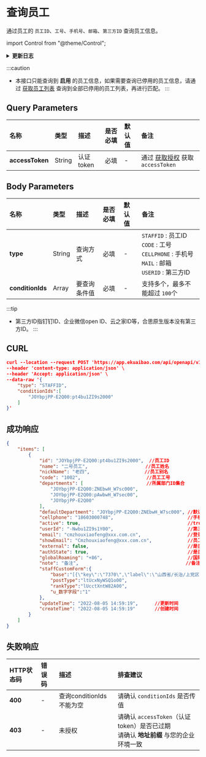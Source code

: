 # 查询员工
通过员工的 `员工ID`、`工号`、`手机号`、`邮箱`、`第三方ID` 查询员工信息。<br/>

import Control from "@theme/Control";

<Control
method="POST"
url="/api/openapi/v1/staffs/getStaffIds"
/>

<details>
  <summary><b>更新日志</b></summary>
  <div>

  [**1.20.0**](/docs/open-api/notice/update-log#1200) &emsp; -> 🐞 响应信息中新增了 `nickName`（员工别名）字段。<br/>
  [**1.19.0**](/docs/open-api/notice/update-log#1190) &emsp; -> 🐞 响应信息中新增了 `globalRoaming`（国际区号）字段。<br/>
  [**1.10.0**](/docs/open-api/notice/update-log#1100) &emsp; -> 🐞 新增了 `authState`（激活状态）成功响应返回参数。<br/>

  </div>
</details>

:::caution
- 本接口只能查询到 **启用** 的员工信息，如果需要查询已停用的员工信息，请通过 [获取员工列表](/docs/open-api/corporation/get-all-staffs) 查询到全部已停用的员工列表，再进行匹配。
:::

## Query Parameters

| 名称 | 类型 | 描述 | 是否必填 | 默认值 | 备注 |
| :--- | :--- | :--- | :--- |:--- | :--- |
| **accessToken** | String | 认证token | 必填 | - | 通过 [获取授权](/docs/open-api/getting-started/auth) 获取 `accessToken` |

## Body Parameters

| 名称 | 类型 | 描述 | 是否必填 | 默认值 | 备注 |
| :--- | :--- | :--- | :--- |:--- | :--- |
| **type**         | String | 查询方式    | 必填 | - | `STAFFID` : 员工ID<br/>`CODE` : 工号<br/>`CELLPHONE` : 手机号<br/>`MAIL` : 邮箱<br/>`USERID` : 第三方ID |
| **conditionIds** | Array  | 要查询条件值 | 必填 | - | 支持多个，最多不能超过 `100`个|

:::tip
- 第三方ID指钉钉ID、企业微信open ID、云之家ID等，合思原生版本没有第三方ID。
:::

## CURL
```json
curl --location --request POST 'https://app.ekuaibao.com/api/openapi/v1/staffs/getStaffIds?accessToken=RCIbwHcnF0kg00' \
--header 'content-type: application/json' \
--header 'Accept: application/json' \
--data-raw '{
    "type": "STAFFID",
    "conditionIds":[
        "JOYbpjPP-E2Q00:pt4bu1ZI9s2000"
    ]
}'
```

## 成功响应
```json
{
    "items": [
        {
            "id": "JOYbpjPP-E2Q00:pt4bu1ZI9s2000",  //员工ID
            "name": "二号员工",                     //员工姓名
            "nickName": "老四",                    //员工别名
            "code": "1002",                        //员工工号
            "departments": [                       //所属部门ID集合
                "JOYbpjPP-E2Q00:ZNEbwH_W7sc000",
                "JOYbpjPP-E2Q00:pAwbwH_W7sec00",
                "JOYbpjPP-E2Q00"
            ],
            "defaultDepartment": "JOYbpjPP-E2Q00:ZNEbwH_W7sc000", //默认部门ID
            "cellphone": "18603000748",                           //手机号
            "active": true,                                       //true：在职，false：已离职（账号逻辑删除，在系统上不可见）
            "userId": "-Nwbu1ZI9s1Y00",                           //第三方平台人员ID
            "email": "cmzhouxiaofeng@xxx.com.cn",                 //登录邮箱（大写字母全转换为小写字母）
            "showEmail": "Cmzhouxiaofeng@xxx.com.cn",             //员工个人信息显示邮箱（大写字母保持不变）
            "external": false,                                    //是否外部员工
            "authState": true,                                    //是否激活，表示账号是否可用
            "globalRoaming": "+86",                               //国际区号
            "note": "备注",                                       //备注
            "staffCustomForm":{                                               //员工自定义字段
                "base":"[{\"key\":\"7370\",\"label\":\"山西省/长治/上党区\"}]",//常驻地
                "postType":"ltUcxNyWSQ1o00",                                  //岗位
                "rankType":"lUcctXntW82A00",                                  //职级
                "u_数字字段":"1"                                              //员工自定义字段
            },
            "updateTime": "2022-08-05 14:59:19",      //更新时间
            "createTime": "2022-08-05 14:59:19"       //创建时间
        }
    ]
}
```

## 失败响应
| HTTP状态码 | 错误码 | 描述 | 排查建议 |
| :--- | :--- | :--- | :--- |
| **400** | - | 查询conditionIds不能为空 | 请确认 `conditionIds` 是否传值 | 
| **403** | - | 未授权 | 请确认 `accessToken`（认证token）是否已过期<br/>请确认 **地址前缀** 与您的企业环境一致 | 


